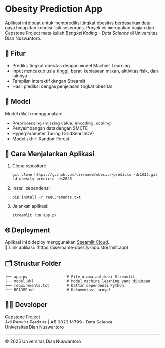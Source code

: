 # Obesity Prediction App

Aplikasi ini dibuat untuk memprediksi tingkat obesitas berdasarkan data gaya hidup dan kondisi fisik seseorang. Proyek ini merupakan bagian dari Capstone Project mata kuliah _Bengkel Koding - Data Science_ di Universitas Dian Nuswantoro.

## 🎯 Fitur

- Prediksi tingkat obesitas dengan model Machine Learning
- Input mencakup usia, tinggi, berat, kebiasaan makan, aktivitas fisik, dan lainnya
- Tampilan interaktif dengan Streamlit
- Hasil prediksi dengan penjelasan tingkat obesitas

## 🧠 Model

Model dilatih menggunakan:

- Preprocessing (missing value, encoding, scaling)
- Penyeimbangan data dengan SMOTE
- Hyperparameter Tuning (GridSearchCV)
- Model akhir: Random Forest

## 🚀 Cara Menjalankan Aplikasi

1. Clone repositori:

   ```
   git clone https://github.com/username/obesity-predictor-ds2025.git
   cd obesity-predictor-ds2025
   ```

2. Install dependensi:

   ```
   pip install -r requirements.txt
   ```

3. Jalankan aplikasi:
   ```
   streamlit run app.py
   ```

## 🌐 Deployment

Aplikasi ini dideploy menggunakan [Streamlit Cloud](https://streamlit.io/cloud).  
🔗 Link aplikasi: [(https://username-obesity-app.streamlit.app)](https://bengkel-coding.streamlit.app/)

## 🗂️ Struktur Folder

```
├── app.py                  # File utama aplikasi Streamlit
├── model.pkl               # Model machine learning yang disimpan
├── requirements.txt        # Daftar dependensi Python
└── README.md               # Dokumentasi proyek
```

## 👨‍🎓 Developer

Capstone Project  
Adi Perwira Perdana | A11.2022.14799 - Data Science  
Universitas Dian Nuswantoro

---

© 2025 Universitas Dian Nuswantoro
